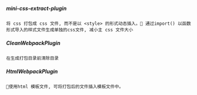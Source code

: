 ##### mini-css-extract-plugin

    将 css 打包成 css 文件, 而不是以 <style> 的形式动态插入。 通过import() 以函数形式导入的样式文件生成单独的css文件, 减小主 css 文件大小

##### CleanWebpackPlugin

    在生成打包目录前清除目录

##### HtmlWebpackPlugin

    使用html 模板文件, 可将打包后的文件插入模板文件中。
